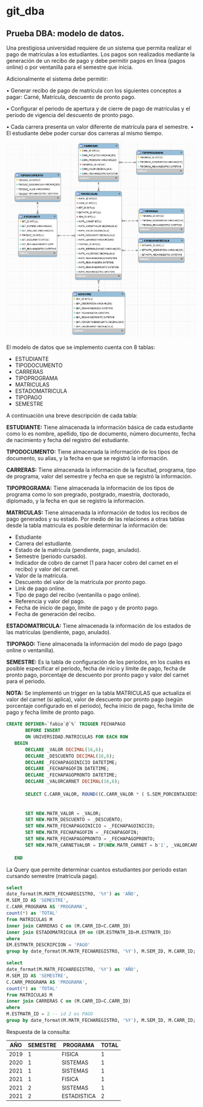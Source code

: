 # git_dba
## Prueba DBA: modelo de datos.

Una prestigiosa universidad requiere de un sistema que permita realizar el pago de
matrículas a los estudiantes. Los pagos son realizados mediante la generación de un recibo
de pago y debe permitir pagos en línea (pagos online) o por ventanilla para el semestre que
inicia.


Adicionalmente el sistema debe permitir:

• Generar recibo de pago de matrícula con los siguientes conceptos a pagar: Carné,
Matrícula, descuento de pronto pago.

• Configurar el periodo de apertura y de cierre de pago de matrículas y el periodo de
vigencia del descuento de pronto pago.

• Cada carrera presenta un valor diferente de matrícula para el semestre.
• El estudiante debe poder cursar dos carreras al mismo tiempo.


![alt text](https://github.com/fegualterog/git_dba/blob/main/modelo.png)

El modelo de datos que se implemento cuenta con 8 tablas:

- ESTUDIANTE
- TIPODOCUMENTO
- CARRERAS
- TIPOPROGRAMA
- MATRICULAS
- ESTADOMATRICULA
- TIPOPAGO
- SEMESTRE


A continuación una breve descripción de cada tabla:

**ESTUDIANTE:** Tiene almacenada la información básica de cada estudiante como lo es nombre, apellido, tipo de documento, número documento, fecha de nacimiento y fecha del registro del estudiante.

**TIPODOCUMENTO:** Tiene almacenada la información de los tipos de documento, su alias, y la fecha en que se registró la información.

**CARRERAS:** Tiene almacenada la información de la facultad, programa, tipo de programa, valor del semestre y fecha en que se registró la información.

**TIPOPROGRAMA:** Tiene almacenada la información de los tipos de programa como lo son pregrado, postgrado, maestría, doctorado, diplomado, y la fecha en que se registro la información.

**MATRICULAS:** Tiene almacenada la información de todos los recibos de pago generados y su estado. Por medio de las relaciones a otras tablas desde la tabla matricula es posible determinar la información de:
- Estudiante
- Carrera del estudiante.
- Estado de la matrícula (pendiente, pago, anulado).
- Semestre (periodo cursado).
- Indicador de cobro de carnet (1 para hacer cobro del carnet en el recibo) y valor del carnet.
- Valor de la matrícula.
- Descuento del valor de la matrícula por pronto pago.
- Link de pago online.
- Tipo de pago del recibo (ventanilla o pago online).
- Referencia y valor del pago.
- Fecha de inicio de pago, límite de pago y de pronto pago.
- Fecha de generación del recibo.


**ESTADOMATRICULA:** Tiene almacenada la información de los estados de las matrículas (pendiente, pago, anulado).

**TIPOPAGO:** Tiene almacenada la información del modo de pago (pago online o ventanilla).

**SEMESTRE:** Es la tabla de configuración de los periodos, en los cuales es posible especificar el periodo, fecha de inicio y límite de pago, fecha de pronto pago, porcentaje de descuento por pronto pago y valor del carnet para el periodo.



**NOTA:** Se implementó un trigger en la tabla MATRICULAS que actualiza el valor del carnet (si aplica), valor de descuento por pronto pago (según porcentaje configurado en el periodo), fecha inicio de pago, fecha límite de pago y fecha límite de pronto pago.

```sql
CREATE DEFINER=`fabio`@`%` TRIGGER FECHAPAGO
       BEFORE INSERT
       ON UNIVERSIDAD.MATRICULAS FOR EACH ROW
   BEGIN
       DECLARE _VALOR DECIMAL(16,6);
       DECLARE _DESCUENTO DECIMAL(16,6);
       DECLARE _FECHAPAGOINICIO DATETIME;
       DECLARE _FECHAPAGOFIN DATETIME;
       DECLARE _FECHAPAGOPRONTO DATETIME;
       DECLARE _VALORCARNET DECIMAL(16,6);
	   
	   SELECT C.CARR_VALOR, ROUND((C.CARR_VALOR * ( S.SEM_PORCENTAJEDESCUENTO) / 100 ), 6), S.SEM_FECHAPAGOINICIO, S.SEM_FECHAPAGOFIN, S.SEM_FECHAPAGOPRONTO, S.SEM_VALORCARNET  INTO _VALOR, _DESCUENTO, _FECHAPAGOINICIO, _FECHAPAGOFIN, _FECHAPAGOPRONTO, _VALORCARNET  FROM UNIVERSIDAD.CARRERAS C, UNIVERSIDAD.SEMESTRE S where S.SEM_ID = NEW.SEM_ID AND C.CARR_ID = NEW.CARR_ID;
	   
	   
	   SET NEW.MATR_VALOR = _VALOR;
	   SET NEW.MATR_DESCUENTO = _DESCUENTO;
	   SET NEW.MATR_FECHAPAGOINICIO = _FECHAPAGOINICIO;
	   SET NEW.MATR_FECHAPAGOFIN = _FECHAPAGOFIN;
	   SET NEW.MATR_FECHAPAGOPRONTO = _FECHAPAGOPRONTO;
       SET NEW.MATR_CARNETVALOR = IF(NEW.MATR_CARNET = b'1', _VALORCARNET, 0.0);

   END
```


La Query que permite determinar cuantos estudiantes por periodo estan cursando semestre (matricula paga).

```sql
select 
date_format(M.MATR_FECHAREGISTRO, '%Y') as 'AÑO',
M.SEM_ID AS 'SEMESTRE', 
C.CARR_PROGRAMA AS 'PROGRAMA', 
count(*) as 'TOTAL' 
from MATRICULAS M
inner join CARRERAS C on (M.CARR_ID=C.CARR_ID)
inner join ESTADOMATRICULA EM on (EM.ESTMATR_ID=M.ESTMATR_ID)
where 
EM.ESTMATR_DESCRIPCION = 'PAGO'
group by date_format(M.MATR_FECHAREGISTRO, '%Y'), M.SEM_ID, M.CARR_ID;
```

```sql
select 
date_format(M.MATR_FECHAREGISTRO, '%Y') as 'AÑO',
M.SEM_ID AS 'SEMESTRE',
C.CARR_PROGRAMA AS 'PROGRAMA',
count(*) as 'TOTAL' 
from MATRICULAS M
inner join CARRERAS C on (M.CARR_ID=C.CARR_ID)
where 
M.ESTMATR_ID = 2 -- id 2 es PAGO
group by date_format(M.MATR_FECHAREGISTRO, '%Y'), M.SEM_ID, M.CARR_ID;
```

Respuesta de la consulta:

| AÑO | SEMESTRE | PROGRAMA | TOTAL |
| --- | -------- | -------- | ----- |
| 2019 | 1 | FISICA | 1 | 
| 2020 | 1 | SISTEMAS | 1 | 
| 2021 | 1 | SISTEMAS | 1 | 
| 2021 | 1 | FISICA | 1 | 
| 2021 | 2 | SISTEMAS | 1 | 
| 2021 | 2 | ESTADISTICA | 2 | 
